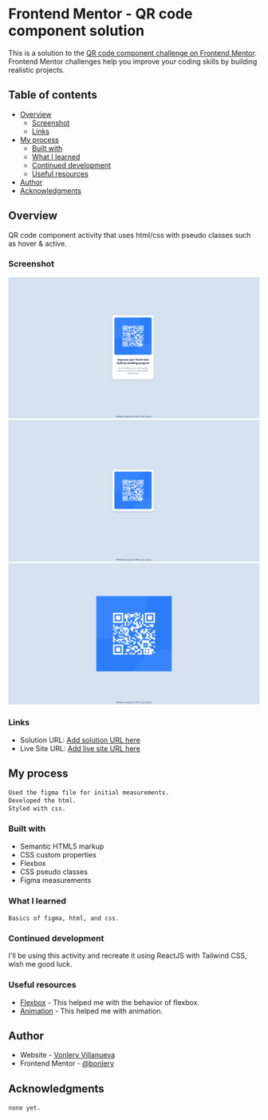 # Frontend Mentor - QR code component solution

This is a solution to the [QR code component challenge on Frontend Mentor](https://www.frontendmentor.io/challenges/qr-code-component-iux_sIO_H). Frontend Mentor challenges help you improve your coding skills by building realistic projects.

## Table of contents

-   [Overview](#overview)
    -   [Screenshot](#screenshot)
    -   [Links](#links)
-   [My process](#my-process)
    -   [Built with](#built-with)
    -   [What I learned](#what-i-learned)
    -   [Continued development](#continued-development)
    -   [Useful resources](#useful-resources)
-   [Author](#author)
-   [Acknowledgments](#acknowledgments)

## Overview

QR code component activity that uses html/css with pseudo classes such as hover & active.

### Screenshot

![Normal State](states/Normal-State.png)
![Hover State](states/Hover-State.png)
![Active State](states/Active-State.png)

### Links

-   Solution URL: [Add solution URL here](https://github.com/bonlery/Frontend-Mentor---QR-code-component)
-   Live Site URL: [Add live site URL here](https://bonlery.github.io/Frontend-Mentor---QR-code-component/)

## My process

    Used the figma file for initial measurements.
    Developed the html.
    Styled with css.

### Built with

-   Semantic HTML5 markup
-   CSS custom properties
-   Flexbox
-   CSS pseudo classes
-   Figma measurements

### What I learned

    Basics of figma, html, and css.

### Continued development

I'll be using this activity and recreate it using ReactJS with Tailwind CSS, wish me good luck.

### Useful resources

-   [Flexbox](https://www.youtube.com/watch?v=phWxA89Dy94) - This helped me with the behavior of flexbox.
-   [Animation](https://www.youtube.com/watch?v=SgmNxE9lWcY) - This helped me with animation.

## Author

-   Website - [Vonlery Villanueva](https://github.com/bonlery)
-   Frontend Mentor - [@bonlery](https://www.frontendmentor.io/profile/bonlery)

## Acknowledgments

    none yet.
